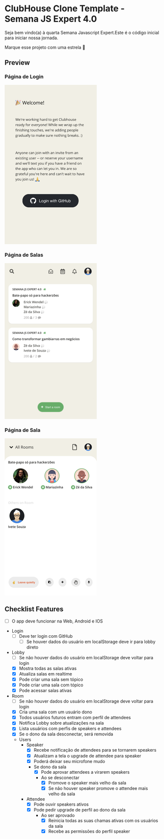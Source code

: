 # ClubHouse Clone Template - Semana JS Expert 4.0

Seja bem vindo(a) à quarta Semana Javascript Expert.Este é o código inicial para iniciar nossa jornada.

Marque esse projeto com uma estrela 🌟

## Preview

### Página de Login

<img src="./app/assets/printscreen/clubhouse-login.PNG" width="300" alt="Login" />

### Página de Salas

<img src="./app/assets/printscreen/clubhouse-home.PNG" width="300" alt="Home" />

### Página de Sala

<img src="./app/assets/printscreen/clubhouse-room.PNG" width="300" alt="Room" />

## Checklist Features

- [ ] O app deve funcionar na Web, Android e IOS
- Login
  - [ ] Deve ter login com GitHub
    - [ ] Se houver dados do usuário em localStorage deve ir para lobby direto

- Lobby
  - [ ] Se não houver dados do usuário em localStorage deve voltar para login
  - [x] Mostra todas as salas ativas
  - [x] Atualiza salas em realtime
  - [x] Pode criar uma sala sem tópico
  - [x] Pode criar uma sala com tópico
  - [X] Pode acessar salas ativas
- Room
  - [ ] Se não houver dados do usuário em localStorage deve voltar para login
  - [x] Cria uma sala com um usuário dono
  - [x] Todos usuários futuros entram com perfil de attendees
  - [x] Notifica Lobby sobre atualizações na sala
  - [x] Lista usuários com perfis de speakers e attendees
  - [x] Se o dono da sala desconectar, será removida
  - Users
    - Speaker
      - [x] Recebe notificação de attendees para se tornarem speakers
      - [x] Atualizam a tela o upgrade de attendee para speaker
      - [x] Poderá deixar seu microfone mudo
      - Se dono da sala
        - [x] Pode aprovar attendees a virarem speakers
        - Ao se desconectar
          - [x] Promove o speaker mais velho da sala
          - [x] Se não houver speaker promove o attendee mais velho da sala
    - Attendee
      - [x] Pode ouvir speakers ativos
      - [x] Pode pedir upgrade de perfil ao dono da sala
        - Ao ser aprovado
          - [x] Reinicia todas as suas chamas ativas com os usuários da sala
          - [x] Recebe as permissões do perfil speaker
